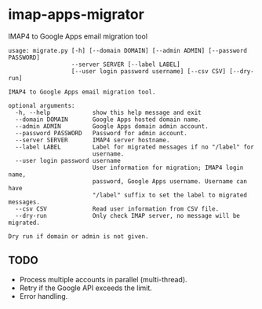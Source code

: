 imap-apps-migrator
==================

IMAP4 to Google Apps email migration tool

```
usage: migrate.py [-h] [--domain DOMAIN] [--admin ADMIN] [--password PASSWORD]
                  --server SERVER [--label LABEL]
                  [--user login password username] [--csv CSV] [--dry-run]

IMAP4 to Google Apps email migration tool.

optional arguments:
  -h, --help            show this help message and exit
  --domain DOMAIN       Google Apps hosted domain name.
  --admin ADMIN         Google Apps domain admin account.
  --password PASSWORD   Password for admin account.
  --server SERVER       IMAP4 server hostname.
  --label LABEL         Label for migrated messages if no "/label" for
                        username.
  --user login password username
                        User information for migration; IMAP4 login name,
                        password, Google Apps username. Username can have
                        "/label" suffix to set the label to migrated messages.
  --csv CSV             Read user information from CSV file.
  --dry-run             Only check IMAP server, no message will be migrated.

Dry run if domain or admin is not given.
```

## TODO

 * Process multiple accounts in parallel (multi-thread).
 * Retry if the Google API exceeds the limit.
 * Error handling.
